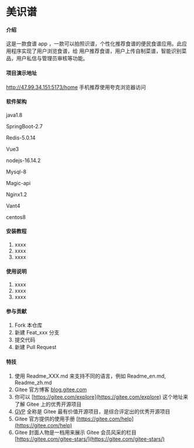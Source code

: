 # 美识谱
#### 介绍
这是一款食谱 app ，一款可以拍照识谱，个性化推荐食谱的便民食谱应用。此应用程序实现了用户浏览食谱，给
用户推荐食谱，用户上传自制菜谱，智能识别菜品，用户私信与管理员审核等功能。

#### 项目演示地址
http://47.99.34.151:5173/home
手机推荐使用夸克浏览器访问

#### 软件架构
java1.8

SpringBoot-2.7

Redis-5.0.14

Vue3

nodejs-16.14.2

Mysql-8

Magic-api

Nginx1.2

Vant4

centos8
#### 安装教程

1.  xxxx
2.  xxxx
3.  xxxx

#### 使用说明

1.  xxxx
2.  xxxx
3.  xxxx

#### 参与贡献

1.  Fork 本仓库
2.  新建 Feat_xxx 分支
3.  提交代码
4.  新建 Pull Request


#### 特技

1.  使用 Readme\_XXX.md 来支持不同的语言，例如 Readme\_en.md, Readme\_zh.md
2.  Gitee 官方博客 [blog.gitee.com](https://blog.gitee.com)
3.  你可以 [https://gitee.com/explore](https://gitee.com/explore) 这个地址来了解 Gitee 上的优秀开源项目
4.  [GVP](https://gitee.com/gvp) 全称是 Gitee 最有价值开源项目，是综合评定出的优秀开源项目
5.  Gitee 官方提供的使用手册 [https://gitee.com/help](https://gitee.com/help)
6.  Gitee 封面人物是一档用来展示 Gitee 会员风采的栏目 [https://gitee.com/gitee-stars/](https://gitee.com/gitee-stars/)
